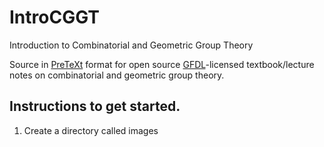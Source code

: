 # IntroCGGT
Introduction to Combinatorial and Geometric Group Theory

Source in [PreTeXt](http://mathbook.pugetsound.edu) format for open source [GFDL](https://www.gnu.org/copyleft/fdl.html)-licensed textbook/lecture notes on combinatorial and geometric group theory.

## Instructions to get started.
 1. Create a directory called images 
